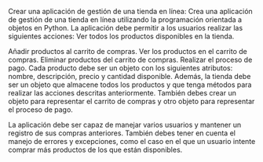 Crear una aplicación de gestión de una tienda en línea:
Crea una aplicación de gestión de una tienda en línea utilizando la programación orientada a objetos en Python. La aplicación debe permitir a los usuarios realizar las siguientes acciones:
Ver todos los productos disponibles en la tienda.

Añadir productos al carrito de compras.
Ver los productos en el carrito de compras.
Eliminar productos del carrito de compras.
Realizar el proceso de pago.
Cada producto debe ser un objeto con los siguientes atributos: nombre, descripción, precio y cantidad disponible. Además, la tienda debe ser un objeto que almacene todos los productos y que tenga métodos para realizar las acciones descritas anteriormente. También debes crear un objeto para representar el carrito de compras y otro objeto para representar el proceso de pago.

La aplicación debe ser capaz de manejar varios usuarios y mantener un registro de sus compras anteriores. También debes tener en cuenta el manejo de errores y excepciones, como el caso en el que un usuario intente comprar más productos de los que están disponibles.